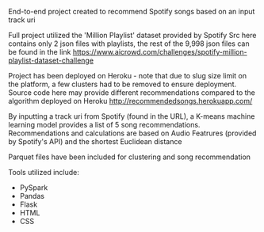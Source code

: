 End-to-end project created to recommend Spotify songs based on an input track uri

Full project utilized the 'Million Playlist' dataset provided by Spotify
Src here contains only 2 json files with playlists, the rest of the 9,998 json files can be found in the link
    https://www.aicrowd.com/challenges/spotify-million-playlist-dataset-challenge


Project has been deployed on Heroku - note that due to slug size limit on the platform, a few clusters had to be removed to ensure deployment.
Source code here may provide different recommendations compared to the algorithm deployed on Heroku
    http://recommendedsongs.herokuapp.com/


By inputting a track uri from Spotify (found in the URL), a K-means machine learning model provides a list of 5 song recommendations.
Recommendations and calculations are based on Audio Featrures (provided by Spotify's API) and the shortest Euclidean distance

Parquet files have been included for clustering and song recommendation

Tools utilized include:
- PySpark
- Pandas
- Flask
- HTML
- CSS
